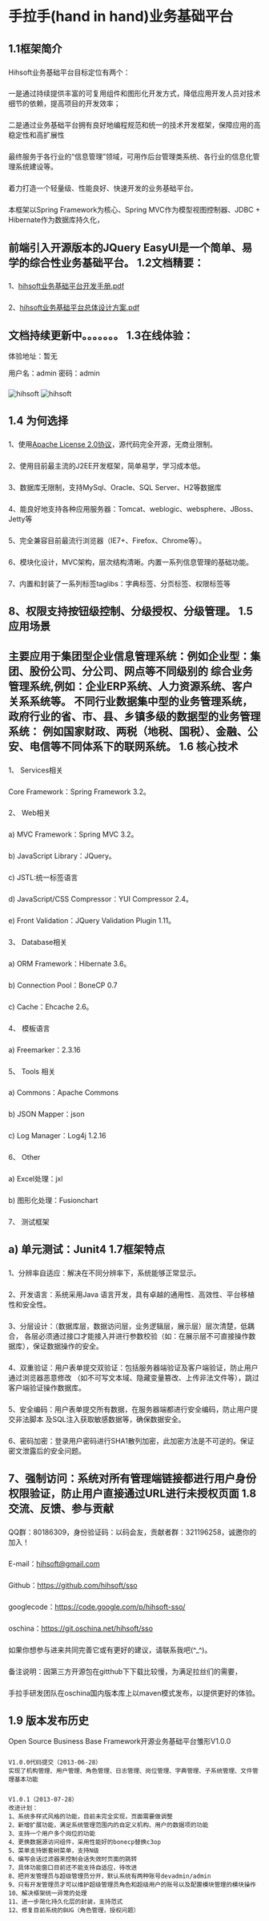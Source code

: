 手拉手(hand in hand)业务基础平台
==============================================================================================================
1.1框架简介
----------------------------------------------------------------------------------------------------
###
Hihsoft业务基础平台目标定位有两个：
###
一是通过持续提供丰富的可复用组件和图形化开发方式，降低应用开发人员对技术细节的依赖，提高项目的开发效率；
###
二是通过业务基础平台拥有良好地编程规范和统一的技术开发框架，保障应用的高稳定性和高扩展性
###
最终服务于各行业的“信息管理”领域，可用作后台管理类系统、各行业的信息化管理系统建设等。
###
着力打造一个轻量级、性能良好、快速开发的业务基础平台。
###
本框架以Spring Framework为核心、Spring MVC作为模型视图控制器、JDBC + Hibernate作为数据库持久化，
###
前端引入开源版本的JQuery EasyUI是一个简单、易学的综合性业务基础平台。
1.2文档精要：
------------------------------------------------------------------
###
1、[hihsoft业务基础平台开发手册.pdf](https://github.com/hihsoft/sso/raw/master/hihsoft-sso/doc/hihsoft%E4%B8%9A%E5%8A%A1%E5%9F%BA%E7%A1%80%E5%B9%B3%E5%8F%B0%E5%BC%80%E5%8F%91%E6%89%8B%E5%86%8C.pdf)
###
2、[hihsoft业务基础平台总体设计方案.pdf](https://github.com/hihsoft/sso/raw/master/hihsoft-sso/doc/hihsoft%E4%B8%9A%E5%8A%A1%E5%9F%BA%E7%A1%80%E5%B9%B3%E5%8F%B0%E6%80%BB%E4%BD%93%E8%AE%BE%E8%AE%A1%E6%96%B9%E6%A1%88.pdf)
###
文档持续更新中。。。。。。。
1.3在线体验：
------------------------------------------------------------------
体验地址：暂无

用户名：admin 密码：admin
###
![hihsoft](https://github.com/hihsoft/sso/raw/master/hihsoft-sso/doc/login.png "hihsoft") 
![hihsoft](https://github.com/hihsoft/sso/raw/master/hihsoft-sso/doc/main.png "hihsoft") 

1.4 为何选择
---------------------------------------------------------------------------
###
1、使用[Apache License 2.0协议](http://www.apache.org/licenses/LICENSE-2.0)，源代码完全开源，无商业限制。
###
2、使用目前最主流的J2EE开发框架，简单易学，学习成本低。
###
3、数据库无限制，支持MySql、Oracle、SQL Server、H2等数据库
###
4、能良好地支持各种应用服务器：Tomcat、weblogic、websphere、JBoss、Jetty等
###
5、完全兼容目前最流行浏览器（IE7+、Firefox、Chrome等）。
###
6、模块化设计，MVC架构，层次结构清晰。内置一系列信息管理的基础功能。
###
7、内置和封装了一系列标签taglibs：字典标签、分页标签、权限标签等
###
8、权限支持按钮级控制、分级授权、分级管理。
1.5  应用场景
-------------------------------------------------------------------------------
###
主要应用于集团型企业信息管理系统：例如企业型：集团、股份公司、分公司、网点等不同级别的
综合业务管理系统,例如：企业ERP系统、人力资源系统、客户关系系统等。
不同行业数据集中型的业务管理系统，政府行业的省、市、县、乡镇多级的数据型的业务管理系统：
例如国家财政、两税（地税、国税）、金融、公安、电信等不同体系下的联网系统。
1.6 核心技术
-------------------------------------------------------------------------
###
1、  Services相关
###
Core Framework：Spring Framework 3.2。
###
2、	Web相关
###
a)	MVC Framework：Spring MVC 3.2。
###
b)	JavaScript Library：JQuery。
###
c)	JSTL:统一标签语言
###
d)	JavaScript/CSS Compressor：YUI Compressor 2.4。
###
e)	Front Validation：JQuery Validation Plugin 1.11。
###
3、	Database相关
###
a)	ORM Framework：Hibernate 3.6。
###
b)	Connection Pool：BoneCP 0.7
###
c)	Cache：Ehcache 2.6。
###
4、	模板语言
###
a)	Freemarker：2.3.16
###
5、	Tools 相关
###
a)	Commons：Apache Commons
###
b)	JSON Mapper：json
###
c)	Log Manager：Log4j 1.2.16
###
6、	Other
###
a)	Excel处理：jxl
###
b)	图形化处理：Fusionchart
###
7、	测试框架
###
a)	单元测试：Junit4
1.7框架特点
---------------------------------------------------------------------------------
### 
1、分辨率自适应：解决在不同分辨率下，系统能够正常显示。
###
2、开发语言：系统采用Java 语言开发，具有卓越的通用性、高效性、平台移植性和安全性。
###
3、分层设计：（数据库层，数据访问层，业务逻辑层，展示层）层次清楚，低耦合，
各层必须通过接口才能接入并进行参数校验（如：在展示层不可直接操作数据库），保证数据操作的安全。
###
4、双重验证：用户表单提交双验证：包括服务器端验证及客户端验证，防止用户通过浏览器恶意修改
    （如不可写文本域、隐藏变量篡改、上传非法文件等），跳过客户端验证操作数据库。
###
5、安全编码：用户表单提交所有数据，在服务器端都进行安全编码，防止用户提交非法脚本
及SQL注入获取敏感数据等，确保数据安全。
###
6、密码加密：登录用户密码进行SHA1散列加密，此加密方法是不可逆的。保证密文泄露后的安全问题。
###
7、强制访问：系统对所有管理端链接都进行用户身份权限验证，防止用户直接通过URL进行未授权页面
1.8    交流、反馈、参与贡献
-------------------------------------------------------------------------------
###
QQ群：80186309，身份验证码：以码会友，贡献者群：321196258，诚邀你的加入！
###
E-mail：hihsoft@gmail.com
###
Github：https://github.com/hihsoft/sso
###
googlecode：https://code.google.com/p/hihsoft-sso/
###
oschina：https://git.oschina.net/hihsoft/sso
###
如果你想参与进来共同完善它或有更好的建议，请联系我吧(^_^)。
###
备注说明：因第三方开源包在gitthub下下载比较慢，为满足拉丝们的需要，
###
手拉手研发团队在oschina国内版本库上以maven模式发布，以提供更好的体验。

1.9   版本发布历史
-------------------------------------------------------------------------------
 Open Source Business Base Framework开源业务基础平台雏形V1.0.0
###
    V1.0.0代码提交（2013-06-28）
    实现了机构管理、用户管理、角色管理、日志管理、岗位管理、字典管理、子系统管理、文件管理基本功能
###
    V1.0.1（2013-07-28）
    改进计划：
    1、系统多样式风格的功能，目前未完全实现，页面需要做调整
    2、新增扩展功能，满足系统管理范围内的自定义机构、用户的数据项的功能
    3、支持一个用户多个岗位的功能
    4、更换数据源访问组件，采用性能好的bonecp替换c3op
    5、菜单支持嵌套树菜单，支持N级
    6、编写会话过滤器来控制会话失效时页面的跳转
    7、具体功能窗口目前还不能支持自适应，待改进
    8、把开发管理员与超级管理员分开，默认系统有两种账号devadmin/admin
    9、只有开发管理员才可以维护超级管理员角色和超级用户的账号以及配置模块管理的模块操作
    10、解决框架统一异常的处理
    11、进一步简化持久化层的封装，支持范式
    12、修复目前系统的BUG（角色管理，授权问题）
          


